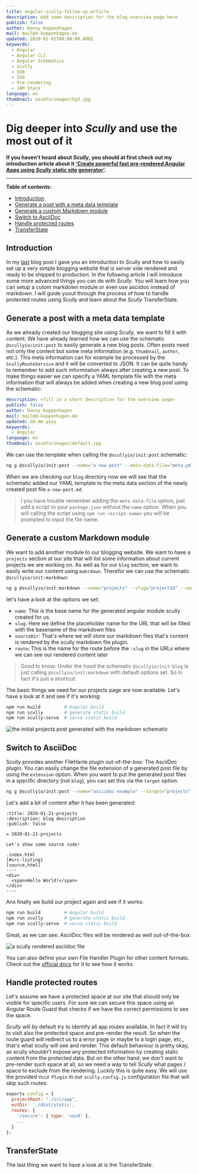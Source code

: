 ```yaml
---
title: angular-scully-follow-up-article
description: Add some description for the blog overview page here
publish: false
author: Danny Koppenhagen
mail: mail@d-koppenhagen.de
updated: 2020-01-01T00:00:00.000Z
keywords:
  - Angular
  - Angular CLI
  - Angular Schematics
  - Scully
  - SSR
  - SSG
  - Pre-rendering
  - JAM Stack
language: en
thumbnail: assets/images/bg3.jpg
---
```


# Dig deeper into _Scully_ and use the most out of it

**If you haven't heard about _Scully_, you should at first check out my introduction article about it ['Create powerful fast pre-rendered Angular Apps using _Scully_ static site generator'](/blog/2020-01-angular-scully).**

<hr>

**Table of contents:**

- [Introduction](/blog/2020-02-angular-scully-follow-up-article#introduction)
- [Generate a post with a meta data template](/blog/2020-02-angular-scully-follow-up-article#generate-a-post-with-a-meta-data-template)
- [Generate a custom Markdown module](/blog/2020-02-angular-scully-follow-up-article#generate-a-custom-markdown-module)
- [Switch to AsciiDoc](/blog/2020-02-angular-scully-follow-up-article#switch-to-ascii-doc)
- [Handle protected routes](/blog/2020-02-angular-scully-follow-up-article#handle-protected-routes)
- [TransferState](/blog/2020-02-angular-scully-follow-up-article#TransferState)

## Introduction

In my [last](/blog/2020-01-angular-scully) blog post I gave you an introduction to _Scully_ and how to easily set up a very simple blogging website that is server side rendered and ready to be shipped to production.
In the following article I will introduce some more advanced things you can do with _Scully_.
You will learn how you can setup a cutom markdown module or even use asciidoc instead of markdown.
I will guide yuout through the process of how to handle protected routes using _Scully_ and learn about the _Scully_ TransferState.

## Generate a post with a meta data template

As we already created our blogging site using _Scully_, we want to fill it with content.
We have already learned how we can use the schematic `@scullyio/init:post` to easily generate a new blog posts.
Often posts need not only the content but some meta information (e.g. `thumbnail`, `author`, etc.).
This meta information can for example be processed by the `ScullyRouteService` and it will be converted to JSON.
It can be quite handy to remember to add such informnation always after creating a new post.
To make things easier we can specify a YAML template file with the meta information that will always be added when creating a new blog post using the schematic:

```yaml
description: <fill in a short description for the overview page>
publish: false
author: Danny Koppenhagen
mail: mail@d-koppenhagen.de
updated: dd.mm.yyyy
keywords:
  - Angular
language: en
thumbnail: assets/images/default.jpg
```

We can use the template when calling the `@scullyio/init:post` schematic:

```bash
ng g @scullyio/init:post --name="a new post" --meta-data-file="meta.yml"
```

When we are checking our `blog` directory now we will see that the schematic added our YAML template to the meta data section of the newly created post file `a-new-post.md`.

> I you have trouble remember adding the `meta-data-file` option, just add a script to your `package.json` without the `name` option.
> When you will calling the script using `npm run <script-name>` you will be prompted to input the file name.

## Generate a custom Markdown module

We want to add another module to our blogging website.
We want to have a `projects` section at our site that will list some information about current projects we are working on.
As well as for our `blog` section, we want to easily write our content using `makrdown`.
Therefor we can use the schematic `@scullyio/init:markdown`:

```bash
ng g @scullyio/init:markdown --name="projects" --slug="projectId" --sourceDir="projects" --route="projects"
```

let's have a look at the options we set:

- `name`: This is the base name for the generated angular module scully created for us.
- `slug`: Here we define the placeholder name for the URL that will be filled with the basename of the markdown files
- `sourceDir`: That's where we will store our markdown files that's content is rendered by the scully markdown file plugin.
- `route`: This is the name for the route before the `:slug` in the URLs where we can see our rendered content later

> Good to know: Under the hood the schematic `@scullyio/init:blog` is just calling `@scullyio/init:markdown` with default options set. So in fact it's just a shortcut.

The basic things we need for our projects page are now available.
Let's have a look at it and see if it's working:

```bash
npm run build         # Angular build
npm run scully        # generate static build
npm run scully:serve  # serve static build
```

![the initial projects post generated with the markdown schematic](/assets/images/blog/scully-markdown-projects.png)

## Switch to AsciiDoc

Scully provides another FileHanle plugin out-of-the-box: The AsciiDoc plugin.
You can easily change the file extension of a generated post file by using the `extension` option.
When you want to put the generated post files in a specific directory (not `blog`), you can set this via the `target` option.

```bash
ng g @scullyio/init:post --name="asciidoc example" --target="projects" --extension="adoc"
```

Let's add a bit of content after it has been generated:

```adoc
:title: 2020-01-21-projects
:description: blog description
:publish: false

= 2020-01-21-projects

Let's show some source code!

.index.html
[#src-listing]
[source,html]
----
<div>
  <span>Hello World!</span>
</div>
----
```

Ans finally we build our project again and see if it works:

```bash
npm run build         # Angular build
npm run scully        # generate static build
npm run scully:serve  # serve static build
```

Great, as we can see: AsciiDoc files will be rendered as well out-of-the-box.

![a scully rendered asciidoc file](/assets/images/blog/scully-asciidoc-projects.png)

You can also define your own File Handler Plugin for other content formats.
Check out the [official docs](https://github.com/scullyio/scully/blob/master/docs/plugins.md#file-plugin) for it to see how it works.

## Handle protected routes

Let's assume we have a protected space at our site that should only be visible for specific users.
For sure we can secure this space using an Angular Route Guard that checks if we have the correct permissions to see the space.

_Scully_ will by default try to identify all app routes available.
In fact it will try to visit also the protected space and pre-render the result.
So when the route guard will redirect us to a error page or maybe to a login page, etc., that's what scully will see and render.
This default behaviour is pretty okay, as scully shouldn't expose any protected information by creating static content from the protected data.
But on the other hand, we don't want to pre-render such space at all, so we need a way to tell _Scully_ what pages / space to exclude from the rendering.
Luckily this is quite easy. We will use the provided `Void Plugin` in our `scully.config.js` configuration file that will skip such routes:

```js
exports.config = {
  projectRoot: "./src/app",
  outDir: './dist/static',
  routes: {
    '/secure': { type: 'void' },
    ...
  }
};
```

## TransferState

The last thing we want to have a look at is the TransferState.

